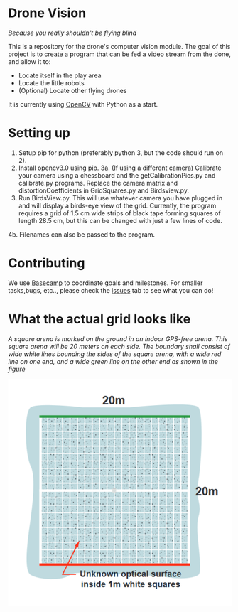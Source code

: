 # Drone Vision

*Because you really shouldn't be flying blind*

This is a repository for the drone's computer vision module. The goal of this project is to create a program that can be fed a video stream from the done, and allow it to:

* Locate itself in the play area
* Locate the little robots 
* (Optional) Locate other flying drones

It is currently using [OpenCV](https://opencv.org/) with Python as a start. 

# Setting up

1. Setup pip for python (preferably python 3, but the code should run on 2).
2. Install opencv3.0 using pip.
3a. (If using a different camera) Calibrate your camera using a chessboard and the getCalibrationPics.py and calibrate.py programs. Replace the camera matrix and distortionCoefficients in GridSquares.py and Birdsview.py.
4. Run BirdsView.py. This will use whatever camera you have plugged in and will display a birds-eye view of the grid. Currently, the program requires a grid of 1.5 cm wide strips of black tape forming squares of length 28.5 cm, but this can be changed with just a few lines of code.

4b. Filenames can also be passed to the program.

# Contributing 

We use [Basecamp](https://3.basecamp.com/3292218/projects/577711) to coordinate goals and milestones. For smaller tasks,bugs, etc.., please check the [issues](https://github.com/STOC-Machine/vision/issues) tab to see what you can do!

# What the actual grid looks like

*A  square  arena  is  marked  on  the  ground in an indoor GPS-free arena.  This square arena will be 20 meters on each side.  The boundary  shall  consist  of  wide  white  lines bounding the sides of the square arena, with a wide red line on one end, and a wide green line on the other end as shown in the figure*

![grid](misc/grid_sample.png)
